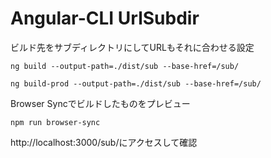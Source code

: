 # Angular-CLI UrlSubdir

ビルド先をサブディレクトリにしてURLもそれに合わせる設定
```
ng build --output-path=./dist/sub --base-href=/sub/
```
```
ng build-prod --output-path=./dist/sub --base-href=/sub/
```

Browser Syncでビルドしたものをプレビュー
```
npm run browser-sync
```

http://localhost:3000/sub/にアクセスして確認
